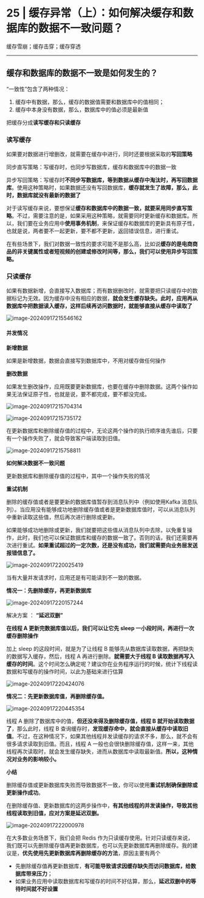 # **25 |** **缓存异常（上）：如何解决缓存和数据库的数据不一致问题？**

缓存雪崩；缓存击穿；缓存穿透

---

## **缓存和数据库的数据不一致是如何发生的？**

“一致性”包含了两种情况：

1. 缓存中有数据，那么，缓存的数据值需要和数据库中的值相同；
2. 缓存中本身没有数据，那么，数据库中的值必须是最新值

把缓存分成**读写缓存和只读缓存**

### 读写缓存

如果要对数据进行增删改，就需要在缓存中进行，同时还要根据采取的**写回策略**

同步直写策略：写缓存时，也同步写数据库，缓存和数据库中的数据一致

异步写回策略：写缓存时**不同步写数据库，等到数据从缓存中淘汰时，再写回数据库**。使用这种策略时，如果数据还没有写回数据库，**缓存就发生了故障，那么，此时，数据库就没有最新的数据了**

对于读写缓存来说，要想保证**缓存和数据库中的数据一致，就要采用同步直写策略**。不过，需要注意的是，如果采用这种策略，就需要同时更新缓存和数据库。所以，我们要在业务应用中**使用事务机制**，来保证缓存和数据库的更新具有原子性，也就是说，两者要不一起更新，要不都不更新，返回错误信息，进行重试。

在有些场景下，我们对数据一致性的要求可能不是那么高，比如说**缓存的是电商商品的非关键属性或者短视频的创建或修改时间等，那么，我们可以使用异步写回策略。**

### 只读缓存

如果有数据新增，会直接写入数据库；而有数据删改时，就需要把只读缓存中的数据标记为无效。因为缓存中没有相应的数据，**就会发生缓存缺失。此时，应用再从数据库中把数据读入缓存，这样后续再访问数据时，就能够直接从缓存中读取了**

![image-20240917215546162](25_缓存异常（上）：如何解决缓存和数据库的数据不一致问题？.assets/image-20240917215546162.png)

#### 并发情况

**新增数据**

如果是新增数据，数据会直接写到数据库中，不用对缓存做任何操作

 **删改数据**

如果发生删改操作，应用既要更新数据库，也要在缓存中删除数据。这两个操作如果无法保证原子性，也就是说，要不都完成，要不都没完成。

![image-20240917215704314](25_缓存异常（上）：如何解决缓存和数据库的数据不一致问题？.assets/image-20240917215704314.png)

![image-20240917215735172](25_缓存异常（上）：如何解决缓存和数据库的数据不一致问题？.assets/image-20240917215735172.png)

在更新数据库和删除缓存值的过程中，无论这两个操作的执行顺序谁先谁后，只要有一个操作失败了，就会导致客户端读取到旧值。

![image-20240917215758811](25_缓存异常（上）：如何解决缓存和数据库的数据不一致问题？.assets/image-20240917215758811.png)

**如何解决数据不一致问题**

更新数据库和删除缓存值的过程中，其中一个操作失败的情况

**重试机制**

删除的缓存值或者是要更新的数据库值暂存到消息队列中（例如使用Kafka 消息队列）。当应用没有能够成功地删除缓存值或者是更新数据库值时，可以从消息队列中重新读取这些值，然后再次进行删除或更新。

如果能够成功地删除或更新，我们就要把这些值从消息队列中去除，以免重复操作，此时，我们也可以保证数据库和缓存的数据一致了。否则的话，我们还需要再次进行重试。**如果重试超过的一定次数，还是没有成功，我们就需要向业务层发送报错信息了。**

![image-20240917220025419](25_缓存异常（上）：如何解决缓存和数据库的数据不一致问题？.assets/image-20240917220025419.png)

当有大量并发请求时，应用还是有可能读到不一致的数据。

**情况一：先删除缓存，再更新数据库**

![image-20240917220157244](25_缓存异常（上）：如何解决缓存和数据库的数据不一致问题？.assets/image-20240917220157244.png)

解决方案 ： **“延迟双删”**

**在线程 A 更新完数据库值以后，我们可以让它先 sleep 一小段时间，再进行一次缓存删除操作**

加上 sleep 的这段时间，就是为了让线程 B 能够先从数据库读取数据，再把缺失的数据写入缓存，然后，线程 A 再进行删除。**就需要大于线程 B 读取数据再写入缓存的时间**。这个时间怎么确定呢？建议你在业务程序运行的时候，统计下线程读数据和写缓存的操作时间，以此为基础来进行估算

![image-20240917220424076](25_缓存异常（上）：如何解决缓存和数据库的数据不一致问题？.assets/image-20240917220424076.png)

**情况二：先更新数据库值，再删除缓存值。**

![image-20240917220445354](25_缓存异常（上）：如何解决缓存和数据库的数据不一致问题？.assets/image-20240917220445354.png)

线程 A 删除了数据库中的值，**但还没来得及删除缓存值，线程 B 就开始读取数据了**，那么此时，线程 B 查询缓存时，**发现缓存命中，就会直接从缓存中读取旧值**。不过，在这种情况下，如果其他线程并发读缓存的请求不多，那么，就不会有很多请求读取到旧值。而且，线程 A 一般也会很快删除缓存值，这样一来，其他线程再次读取时，就会发生缓存缺失，进而从数据库中读取最新值。**所以，这种情况对业务的影响较小。**

**小结**

删除缓存值或更新数据库失败而导致数据不一致，你可以使用**重试机制确保删除或更新操作成功**。

在删除缓存值、更新数据库的这两步操作中，**有其他线程的并发读操作，导致其他线程读取到旧值，应对方案是延迟双删。**

![image-20240917222000978](25_缓存异常（上）：如何解决缓存和数据库的数据不一致问题？.assets/image-20240917222000978.png)

在大多数业务场景下，我们会把 Redis 作为只读缓存使用。针对只读缓存来说，我们既可以先删除缓存值再更新数据库，也可以先更新数据库再删除缓存。我的建议是，**优先使用先更新数据库再删除缓存的方法**，原因主要有两个

* 先删除缓存值再更新数据库，**有可能导致请求因缓存缺失而访问数据库，给数据库带来压力**；
* 如果业务应用中读取数据库和写缓存的时间不好估算，那么，**延迟双删中的等待时间就不好设置**



